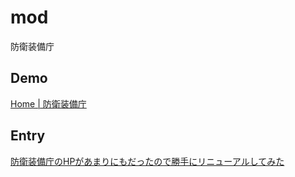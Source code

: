 # mod
防衛装備庁

## Demo

[Home | 防衛装備庁](https://mod-jp.herokuapp.com/)

## Entry

[防衛装備庁のHPがあまりにもだったので勝手にリニューアルしてみた](http://phiary.me/mod-site-renewal/)